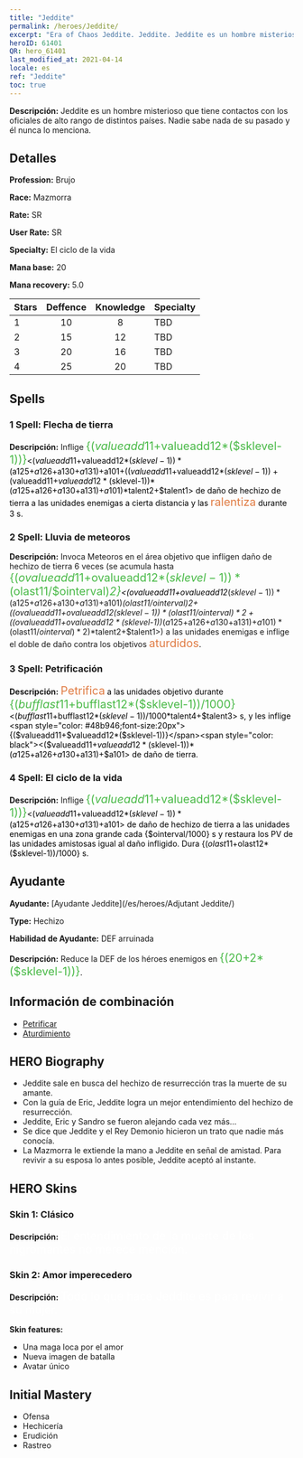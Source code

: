 ```yaml
---
title: "Jeddite"
permalink: /heroes/Jeddite/
excerpt: "Era of Chaos Jeddite. Jeddite. Jeddite es un hombre misterioso que tiene contactos con los oficiales de alto rango de distintos países. Nadie sabe nada de su pasado y él nunca lo menciona."
heroID: 61401
QR: hero_61401
last_modified_at: 2021-04-14
locale: es
ref: "Jeddite"
toc: true
---
```

 **Descripción:** Jeddite es un hombre misterioso que tiene contactos con los oficiales de alto rango de distintos países. Nadie sabe nada de su pasado y él nunca lo menciona.
## Detalles
 **Profession:** Brujo

 **Race:** Mazmorra

 **Rate:** SR

 **User Rate:** SR

 **Specialty:** El ciclo de la vida

 **Mana base:** 20

 **Mana recovery:** 5.0


  | Stars   |    Deffence    |    Knowledge   |      Specialty     |
  |---------|:---------------:|:---------------:|--------------------|
  |    1    | 10 | 8 | TBD |
  |    2    | 15 | 12 | TBD |
  |    3    | 20 | 16 | TBD |
  |    4    | 25 | 20 | TBD |

## Spells
### 1 Spell: Flecha de tierra
 **Descripción:** Inflige <span style="color: #48b946;font-size:20px">{($valueadd11+$valueadd12*($sklevel-1))}</span><span style="color: black"><($valueadd11+$valueadd12*($sklevel-1))*($a125+$a126+$a130+$a131)+$a101+(($valueadd11+$valueadd12*($sklevel-1))+($valueadd11+$valueadd12*($sklevel-1))*($a125+$a126+$a130+$a131)+$a101)*$talent2+$talent1> de daño de hechizo de tierra a las unidades enemigas a cierta distancia y las <span style="color: #e07c44;font-size:20px">ralentiza</span><span style="color: black"> durante 3 s.

### 2 Spell: Lluvia de meteoros
 **Descripción:** Invoca Meteoros en el área objetivo que infligen daño de hechizo de tierra 6 veces (se acumula hasta <span style="color: #48b946;font-size:20px">{($ovalueadd11+$ovalueadd12*($sklevel-1))*($olast11/$ointerval)*2}</span><span style="color: black"><($ovalueadd11+$ovalueadd12*($sklevel-1))*($a125+$a126+$a130+$a131)+$a101)*($olast11/$ointerval)*2+(($ovalueadd11+$ovalueadd12*($sklevel-1))*($olast11/$ointerval)*2+(($ovalueadd11+$ovalueadd12*($sklevel-1))*($a125+$a126+$a130+$a131)+$a101)*($olast11/$ointerval)*2)*$talent2+$talent1>) a las unidades enemigas e inflige el doble de daño contra los objetivos <span style="color: #e07c44;font-size:20px">aturdidos</span><span style="color: black">.

### 3 Spell: Petrificación
 **Descripción:** <span style="color: #e07c44;font-size:20px">Petrifica</span><span style="color: black"> a las unidades objetivo durante <span style="color: #48b946;font-size:20px">{($bufflast11+$bufflast12*($sklevel-1))/1000}</span><span style="color: black"><($bufflast11+$bufflast12*($sklevel-1))/1000*$talent4+$talent3> s, y les inflige <span style="color: #48b946;font-size:20px">{($valueadd11+$valueadd12*($sklevel-1))}</span><span style="color: black"><($valueadd11+$valueadd12*($sklevel-1))*($a125+$a126+$a130+$a131)+$a101> de daño de tierra.

### 4 Spell: El ciclo de la vida
 **Descripción:** Inflige <span style="color: #48b946;font-size:20px">{($valueadd11+$valueadd12*($sklevel-1))}</span><span style="color: black"><($valueadd11+$valueadd12*($sklevel-1))*($a125+$a126+$a130+$a131)+$a101> de daño de hechizo de tierra a las unidades enemigas en una zona grande cada {$ointerval/1000} s y restaura los PV de las unidades amistosas igual al daño infligido. Dura {($olast11+$olast12*($sklevel-1))/1000} s.


## Ayudante

 **Ayudante:**  [Ayudante Jeddite](/es/heroes/Adjutant Jeddite/) 

 **Type:**  Hechizo 

 **Habilidad de Ayudante:**  DEF arruinada 

 **Descripción:** Reduce la DEF de los héroes enemigos en <span style="color: #48b946;font-size:20px">{(20+2*($sklevel-1))}</span><span style="color: black">.

## Información de combinación

* [Petrificar](/es/combination/Petrificar/) 
* [Aturdimiento](/es/combination/Aturdimiento/) 

## HERO Biography
   - Jeddite sale en busca del hechizo de resurrección tras la muerte de su amante.
   - Con la guía de Eric, Jeddite logra un mejor entendimiento del hechizo de resurrección.
   - Jeddite, Eric y Sandro se fueron alejando cada vez más...
   - Se dice que Jeddite y el Rey Demonio hicieron un trato que nadie más conocía.
   - La Mazmorra le extiende la mano a Jeddite en señal de amistad. Para revivir a su esposa lo antes posible, Jeddite aceptó al instante.

## HERO Skins
### Skin 1: **Clásico**

 **Descripción:** <span style="color: #ffffff;font-size:20px">El entendimiento de la muerte de los nigromantes no merece mención.</span>


### Skin 2: **Amor imperecedero**

 **Descripción:** <span style="color: #ffffff;font-size:20px">Todo lo que hace Jeddite es para revivir a su mujer.</span>

 **Skin features:** 

   - Una maga loca por el amor
   - Nueva imagen de batalla
   - Avatar único


## Initial Mastery
   - Ofensa
   - Hechicería
   - Erudición
   - Rastreo
